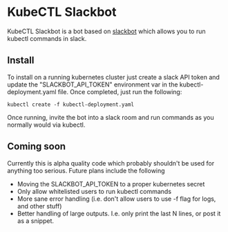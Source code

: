 # KubeCTL Slackbot

KubeCTL Slackbot is a bot based on [slackbot](https://github.com/lins05/slackbot) which allows you to run kubectl commands in slack.

## Install

To install on a running kubernetes cluster just create a slack API token and update the "SLACKBOT_API_TOKEN" environment var in the kubectl-deployment.yaml file. Once completed, just run the following:

```
kubectl create -f kubectl-deployment.yaml
```

Once running, invite the bot into a slack room and run commands as you normally would via kubectl.

## Coming soon

Currently this is alpha quality code which probably shouldn't be used for anything too serious. Future plans include the following

* Moving the SLACKBOT_API_TOKEN to a proper kubernetes secret
* Only allow whitelisted users to run kubectl commands
* More sane error handling (i.e. don't allow users to use -f flag for logs, and other stuff)
* Better handling of large outputs. I.e. only print the last N lines, or post it as a snippet.

